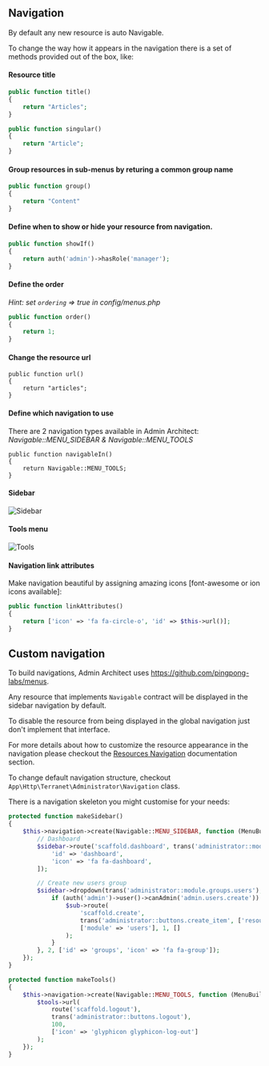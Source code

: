 ## Navigation

By default any new resource is auto Navigable.

To change the way how it appears in the navigation there is a set of methods provided out of the box, like:

#### Resource title

```php
public function title()
{
	return "Articles";
}

public function singular()
{
	return "Article";
}
```

#### Group resources in sub-menus by returing a common group name

```php
public function group()
{
	return "Content"
}
```

#### Define when to show or hide your resource from navigation.

```php
public function showIf()
{
	return auth('admin')->hasRole('manager');
}
```

#### Define the order
*Hint: set `ordering` => true in config/menus.php*

```php
public function order()
{
	return 1;
}
```

#### Change the resource url

```
public function url()
{
	return "articles";
}
```

#### Define which navigation to use
There are 2 navigation types available in Admin Architect:
*Navigable::MENU_SIDEBAR &amp; Navigable::MENU_TOOLS*


```
public function navigableIn()
{
	return Navigable::MENU_TOOLS;
}
```

#### Sidebar

![Sidebar](http://docs.adminarchitect.com/images/navigation/sidebar.jpg)

#### Tools menu
![Tools](http://docs.adminarchitect.com/images/navigation/tools.jpg)


#### Navigation link attributes
Make navigation beautiful by assigning amazing icons [font-awesome or ion icons available]:

```php
public function linkAttributes()
{
    return ['icon' => 'fa fa-circle-o', 'id' => $this->url()];
}
```

## Custom navigation

To build navigations, Admin Architect uses https://github.com/pingpong-labs/menus.

Any resource that implements `Navigable` contract will be displayed in the sidebar navigation by default.

To disable the resource from being displayed in the global navigation just don't implement that interface.

For more details about how to customize the resource appearance in the navigation please checkout the [Resources Navigation](http://docs.adminarchitect.com/Resources) documentation section.

To change default navigation structure, checkout `App\Http\Terranet\Administrator\Navigation` class.

There is a navigation skeleton you might customise for your needs:

```php
protected function makeSidebar()
{
	$this->navigation->create(Navigable::MENU_SIDEBAR, function (MenuBuilder $sidebar) {
		// Dashboard
		$sidebar->route('scaffold.dashboard', trans('administrator::module.dashboard'), [], 1, [
			'id' => 'dashboard',
			'icon' => 'fa fa-dashboard',
		]);

		// Create new users group
		$sidebar->dropdown(trans('administrator::module.groups.users'), function (MenuItem $sub) {
			if (auth('admin')->user()->canAdmin('admin.users.create')) {
				$sub->route(
					'scaffold.create',
					trans('administrator::buttons.create_item', ['resource' => 'User']),
					['module' => 'users'], 1, []
				);
			}
		}, 2, ['id' => 'groups', 'icon' => 'fa fa-group']);
	});
}

protected function makeTools()
{
	$this->navigation->create(Navigable::MENU_TOOLS, function (MenuBuilder $tools) {
		$tools->url(
			route('scaffold.logout'),
			trans('administrator::buttons.logout'),
			100,
			['icon' => 'glyphicon glyphicon-log-out']
		);
	});
}
```